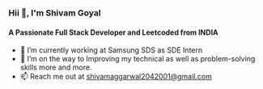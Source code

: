 ### Hii 👋, I'm Shivam Goyal

<!--
**goyalshivam204/goyalshivam204** is a ✨ _special_ ✨ repository because its `README.md` (this file) appears on your GitHub profile.

Here are some ideas to get you started:

- 🔭 I’m currently working on ...
- 🌱 I’m currently learning ...
- 👯 I’m looking to collaborate on ...
- 🤔 I’m looking for help with ...
- 💬 Ask me about ...
- 📫 How to reach me: ...
- 😄 Pronouns: ...
- ⚡ Fun fact: ...
-->
#### A Passionate Full Stack Developer and Leetcoded from INDIA 

- 🔭 I’m currently working at Samsung SDS as SDE Intern
- 🌱  I’m on the way to Improving my technical as well as problem-solving skills more and more.
- 📫 Reach me out at [shivamaggarwal2042001@gmail.com](shivamaggarwal2042001@gmail.com)
